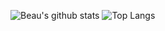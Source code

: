 ![Beau's github stats](https://github-readme-stats.vercel.app/api?username=beauwilliams&show_icons=true&theme=gruvbox)
![Top Langs](https://github-readme-stats.vercel.app/api/top-langs/?username=beauwilliams&langs_count=10&layout=compact&theme=gruvbox)
<!--![Top Languages Card](https://github-readme-stats.vercel.app/api/top-langs/?username=beauwilliams&theme=gruvbox)

<!--
**beauwilliams/beauwilliams** is a ✨ _special_ ✨ repository because its `README.md` (this file) appears on your GitHub profile.

Here are some ideas to get you started:

- 🔭 I’m currently working on ...
- 🌱 I’m currently learning ...
- 👯 I’m looking to collaborate on ...
- 🤔 I’m looking for help with ...
- 💬 Ask me about ...
- 📫 How to reach me: ...
- 😄 Pronouns: ...
- ⚡ Fun fact: ...
-->
